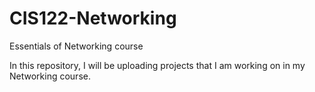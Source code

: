 # CIS122-Networking
Essentials of Networking course

In this repository, I will be uploading projects that I am working on in my Networking course.
